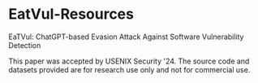 # EatVul-Resources
EaTVul: ChatGPT-based Evasion Attack Against Software   Vulnerability Detection

This paper was accepted by USENIX Security '24. The source code and datasets provided are for research use only and not for commercial use.
